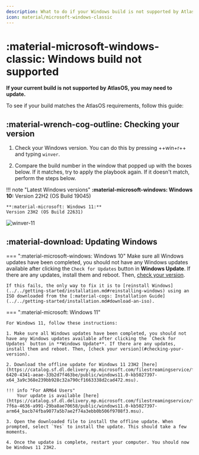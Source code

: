 ```yaml
---
description: What to do if your Windows build is not supported by AtlasOS.
icon: material/microsoft-windows-classic
---
```


# :material-microsoft-windows-classic: Windows build not supported

**If your current build is not supported by AtlasOS, you may need to update.**

To see if your build matches the AtlasOS requirements, follow this guide:

## :material-wrench-cog-outline: Checking your version

1. Check your Windows version. You can do this by pressing ++win+r++ and typing `winver`.

2. Compare the build number in the window that popped up with the boxes below. If it matches, try to apply the playbook again. If it doesn't match, perform the steps below.

!!! note "Latest Windows versions"
    **:material-microsoft-windows: Windows 10:**
    Version 22H2 (OS Build 19045)
    
    **:material-microsoft: Windows 11:**
    Version 23H2 (OS Build 22631)

![winver-11](../../assets/images/winver-11.png)

## :material-download: Updating Windows

=== ":material-microsoft-windows: Windows 10"
    Make sure all Windows updates have been completed, you should not have any Windows updates available after clicking the `Check for Updates` button in **Windows Update**. If there are any updates, install them and reboot. Then, [check your version](#checking-your-version).

    If this fails, the only way to fix it is to [reinstall Windows](../../getting-started/installation.md#reinstalling-windows) using an ISO downloaded from the [:material-cogs: Installation Guide](../../getting-started/installation.md#download-an-iso).
=== ":material-microsoft: Windows 11"

    For Windows 11, follow these instructions:

    1. Make sure all Windows updates have been completed, you should not have any Windows updates available after clicking the `Check for Updates` button in **Windows Update**. If there are any updates, install them and reboot. Then, [check your version](#checking-your-version).

    2. Download the offline update for Windows 11 23H2 [here](https://catalog.sf.dl.delivery.mp.microsoft.com/filestreamingservice/files/caa3ff4a-6420-4341-aeae-33b2d7f463be/public/windows11.0-kb5027397-x64_3a9c368e239bb928c32a790cf1663338d2cad472.msu).

    !!! info "For ARM64 Users"
        Your update is available [here](https://catalog.sf.dl.delivery.mp.microsoft.com/filestreamingservice/files/c29dd4ea-7f6a-4636-a991-29ba8ae70658/public/windows11.0-kb5027397-arm64_bacb74fba9077a5b7ae2f74a3ebb0b506f9708f3.msu).

    3. Open the downloaded file to install the offline update. When prompted, select `Yes` to install the update. This should take a few moments.

    4. Once the update is complete, restart your computer. You should now be Windows 11 23H2.
